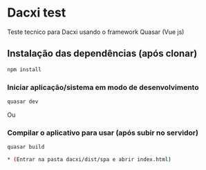# Dacxi test

Teste tecnico para Dacxi usando o framework Quasar (Vue js)

## Instalação das dependências (após clonar)
```bash
npm install
```

### Iniciar aplicação/sistema em modo de desenvolvimento
```bash
quasar dev
```
Ou

### Compilar o aplicativo para usar (após subir no servidor)
```bash
quasar build

* (Entrar na pasta dacxi/dist/spa e abrir index.html)
```
